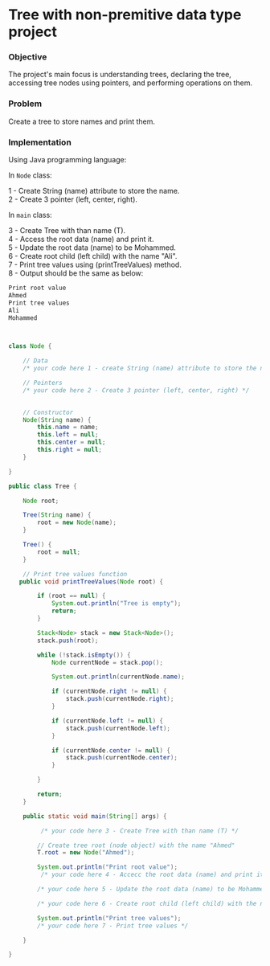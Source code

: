 # Tree with non-premitive data type project

### Objective
The project's main focus is understanding trees, declaring the tree, accessing tree nodes using pointers, and performing operations on them.

### Problem
Create a tree to store names and print them.

### Implementation

Using Java programming language: 

In `Node` class:

1 - Create String (name) attribute to store the name.    
2 - Create 3 pointer (left, center, right).

In `main` class:

3 - Create Tree with than name (T).   
4 - Access the root data (name) and print it.   
5 - Update the root data (name) to be Mohammed.    
6 - Create root child (left child) with the name "Ali".    
7 - Print tree values using (printTreeValues) method.    
8 - Output should be the same as below:    
```java
Print root value
Ahmed
Print tree values
Ali
Mohammed
```



```java


class Node {

    // Data
    /* your code here 1 - create String (name) attribute to store the name  */ 

    // Pointers
    /* your code here 2 - Create 3 pointer (left, center, right) */ 
     

    // Constructor
    Node(String name) {
        this.name = name;
        this.left = null;
        this.center = null;
        this.right = null;
    }

}

public class Tree {

    Node root;

    Tree(String name) {
        root = new Node(name);
    }

    Tree() {
        root = null;
    }

    // Print tree values function
   public void printTreeValues(Node root) {

        if (root == null) {
            System.out.println("Tree is empty");
            return;
        }

        Stack<Node> stack = new Stack<Node>();
        stack.push(root);

        while (!stack.isEmpty()) {
            Node currentNode = stack.pop();

            System.out.println(currentNode.name);

            if (currentNode.right != null) {
                stack.push(currentNode.right);
            }

            if (currentNode.left != null) {
                stack.push(currentNode.left);
            }

            if (currentNode.center != null) {
                stack.push(currentNode.center);
            }

        }

        return;
    }

    public static void main(String[] args) {

         /* your code here 3 - Create Tree with than name (T) */ 

        // Create tree root (node object) with the name "Ahmed"
        T.root = new Node("Ahmed");

        System.out.println("Print root value");
         /* your code here 4 - Accecc the root data (name) and print it */ 

        /* your code here 5 - Update the root data (name) to be Mohammed */ 

        /* your code here 6 - Create root child (left child) with the name "Ali"*/ 

        System.out.println("Print tree values");
        /* your code here 7 - Print tree values */ 

    }

}


```
